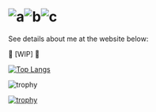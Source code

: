 # ![a](https://twemoji.maxcdn.com/v/14.0.0/72x72/1f910.png)![b](https://twemoji.maxcdn.com/v/14.0.0/72x72/1f91f.png)![c](https://twemoji.maxcdn.com/v/14.0.0/72x72/1f919.png)

See details about me at the website below:

:construction: [WIP] :construction:

[![Top Langs](https://github-readme-stats.vercel.app/api/top-langs/?username=shunk-py&theme=dark&layout=compact)](https://github.com/shunk-py)

![trophy](https://github-readme-stats.vercel.app/api?username=shunk-py&show_icons=true&theme=dark&count_private=true&line_height=40)

[![trophy](https://github-profile-trophy.vercel.app/?username=shunk-py&theme=tokyonight&rank=SECRET,SSS,SS,S,AAA,AA,A,B&no-bg=true)](https://github.com/shunk-py)

